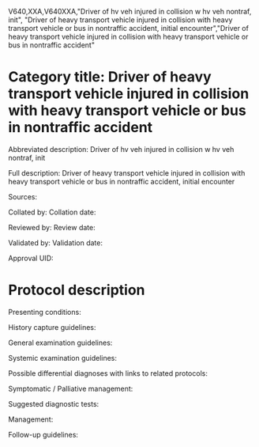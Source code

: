 V640,XXA,V640XXA,"Driver of hv veh injured in collision w hv veh nontraf, init", "Driver of heavy transport vehicle injured in collision with heavy transport vehicle or bus in nontraffic accident, initial encounter","Driver of heavy transport vehicle injured in collision with heavy transport vehicle or bus in nontraffic accident"
# Category title: Driver of heavy transport vehicle injured in collision with heavy transport vehicle or bus in nontraffic accident

Abbreviated description: Driver of hv veh injured in collision w hv veh nontraf, init

Full description: Driver of heavy transport vehicle injured in collision with heavy transport vehicle or bus in nontraffic accident, initial encounter

Sources:

Collated by:
Collation date:

Reviewed by:
Review date:

Validated by:
Validation date:

Approval UID:

# Protocol description

Presenting conditions:

History capture guidelines:

General examination guidelines:

Systemic examination guidelines:

Possible differential diagnoses with links to related protocols:

Symptomatic / Palliative management:

Suggested diagnostic tests:

Management:

Follow-up guidelines:
